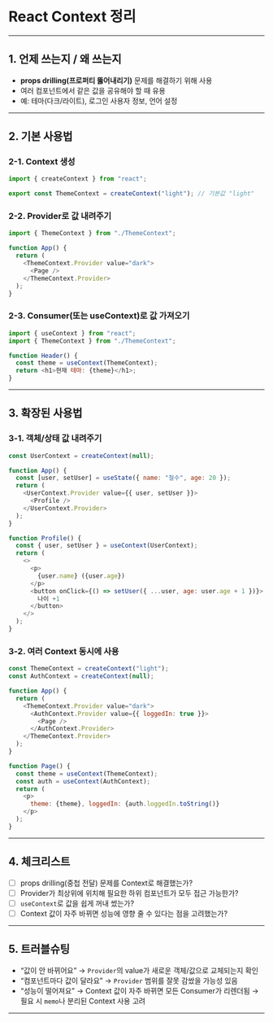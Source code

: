 # React Context 정리

---

## 1. 언제 쓰는지 / 왜 쓰는지

- **props drilling(프로퍼티 뚫어내리기)** 문제를 해결하기 위해 사용
- 여러 컴포넌트에서 같은 값을 공유해야 할 때 유용
- 예: 테마(다크/라이트), 로그인 사용자 정보, 언어 설정

---

## 2. 기본 사용법

### 2-1. Context 생성

```js
import { createContext } from "react";

export const ThemeContext = createContext("light"); // 기본값 "light"
```

### 2-2. Provider로 값 내려주기

```js
import { ThemeContext } from "./ThemeContext";

function App() {
  return (
    <ThemeContext.Provider value="dark">
      <Page />
    </ThemeContext.Provider>
  );
}
```

### 2-3. Consumer(또는 useContext)로 값 가져오기

```js
import { useContext } from "react";
import { ThemeContext } from "./ThemeContext";

function Header() {
  const theme = useContext(ThemeContext);
  return <h1>현재 테마: {theme}</h1>;
}
```

---

## 3. 확장된 사용법

### 3-1. 객체/상태 값 내려주기

```js
const UserContext = createContext(null);

function App() {
  const [user, setUser] = useState({ name: "철수", age: 20 });
  return (
    <UserContext.Provider value={{ user, setUser }}>
      <Profile />
    </UserContext.Provider>
  );
}

function Profile() {
  const { user, setUser } = useContext(UserContext);
  return (
    <>
      <p>
        {user.name} ({user.age})
      </p>
      <button onClick={() => setUser({ ...user, age: user.age + 1 })}>
        나이 +1
      </button>
    </>
  );
}
```

### 3-2. 여러 Context 동시에 사용

```js
const ThemeContext = createContext("light");
const AuthContext = createContext(null);

function App() {
  return (
    <ThemeContext.Provider value="dark">
      <AuthContext.Provider value={{ loggedIn: true }}>
        <Page />
      </AuthContext.Provider>
    </ThemeContext.Provider>
  );
}

function Page() {
  const theme = useContext(ThemeContext);
  const auth = useContext(AuthContext);
  return (
    <p>
      theme: {theme}, loggedIn: {auth.loggedIn.toString()}
    </p>
  );
}
```

---

## 4. 체크리스트

- [ ] props drilling(중첩 전달) 문제를 Context로 해결했는가?
- [ ] Provider가 최상위에 위치해 필요한 하위 컴포넌트가 모두 접근 가능한가?
- [ ] `useContext`로 값을 쉽게 꺼내 썼는가?
- [ ] Context 값이 자주 바뀌면 성능에 영향 줄 수 있다는 점을 고려했는가?

---

## 5. 트러블슈팅

- “값이 안 바뀌어요” → `Provider`의 value가 새로운 객체/값으로 교체되는지 확인
- “컴포넌트마다 값이 달라요” → `Provider` 범위를 잘못 감쌌을 가능성 있음
- “성능이 떨어져요” → Context 값이 자주 바뀌면 모든 Consumer가 리렌더됨 → 필요 시 `memo`나 분리된 Context 사용 고려

---
